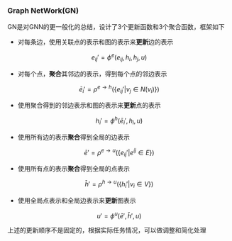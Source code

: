 ### Graph NetWork(GN)

GN是对GNN的更一般化的总结，设计了$3$个更新函数和$3$个聚合函数，框架如下

* 对每条边，使用关联点的表示和图的表示来**更新**边的表示

$$
e_{ij}'=\phi^e(e_{ij},h_i,h_j,u)
$$

* 对每个点，**聚合**其邻边的表示，得到每个点的邻边表示

$$
\bar{e}_i'=\rho^{e\to h}(\{e_{ij}'|v_j \in N(v_i)\})
$$

* 使用聚合得到的邻边表示和图的表示来**更新**点的表示

$$
h_i'=\phi^h(\bar{e}_i',h_i,u)
$$

* 使用所有边的表示**聚合**得到全局的边表示

$$
\bar{e}'=\rho^{e\to u}(\{e_{ij}'|e^{ij}\in E\})
$$

* 使用所有点的表示**聚合**得到全局的点表示

$$
\bar{h}'=\rho^{h\to u}(\{h_i'|v_i \in V\})
$$

* 使用全局点表示和全局边表示来**更新**图表示

$$
u'=\phi^u(\bar{e}',\bar{h}',u)
$$

上述的更新顺序不是固定的，根据实际任务情况，可以做调整和简化处理

